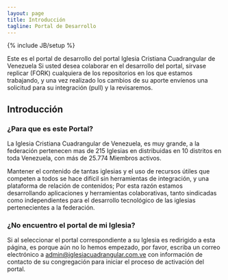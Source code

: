 ```yaml
---
layout: page
title: Introducción
tagline: Portal de Desarrollo
---
```

{% include JB/setup %}

Este es el portal de desarrollo del portal Iglesia Cristiana Cuadrangular de Venezuela
Si usted desea colaborar en el desarrollo del portal, sírvase replicar (FORK) cualquiera de los repositorios en los que estamos trabajando, y una vez realizado los cambios de su aporte envíenos una solicitud para su integración (pull) y la revisaremos.

## Introducción

### ¿Para que es este Portal?

La Iglesia Cristiana Cuadrangular de Venezuela, es muy grande, a la federación pertenecen mas de 215 Iglesias en distribuidas en 10 distritos en toda Venezuela, con más de 25.774 Miembros activos.

Mantener el contenido de tantas iglesias y el uso de recursos útiles que competen a todos se hace difícil sin herramientas de integración, y una plataforma de relación de contenidos; Por esta razón estamos desarrollando aplicaciones y herramientas colaborativas, tanto sindicadas como independientes para el desarrollo tecnológico de las iglesias pertenecientes a la federación.

### ¿No encuentro el portal de mi Iglesia?

Si al seleccionar el portal correspondiente a su Iglesia es redirigido a esta página, es porque aún no lo hemos empezado, por favor, escriba un correo electrónico a admin@iglesiacuadrangular.com.ve con información de contacto de su congregación para iniciar el proceso de activación del portal.
